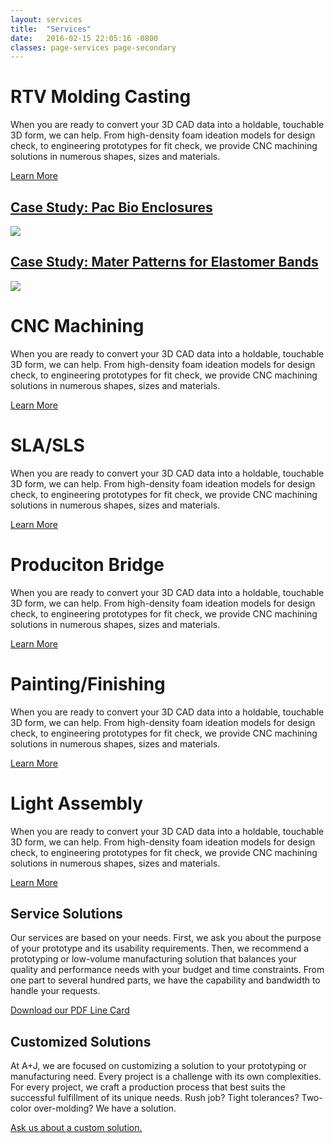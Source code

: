 ```yaml
---
layout: services
title:  "Services"
date:   2016-02-15 22:05:16 -0800
classes: page-services page-secondary
---
```

<div class="section-content">
  <div class="accordion">
    <div class="accordion-slide" data-toggle="slide-open">
      <h1 class="section-headline">RTV Molding Casting</h1>
      <div class="slide-content">
        <p>When you are ready to convert your 3D CAD data into a holdable, touchable 3D form, we can help. From high-density foam ideation models for design check, to engineering prototypes for fit check, we provide CNC machining solutions in numerous shapes, sizes and materials.</p>
        <p><a href="#" title="">Learn More</a></p>
        <div class="grid">
          <div class="grid-meta">
            <h2 class="grid-title">
              <a href="#" class="title-link">Case Study: Pac Bio Enclosures</a>
            </h2>
          </div>
          <div class="grid-image">
            <img src="//placehold.it/300x300" class="media-image">
          </div>
        </div>
        <div class="grid">
          <div class="grid-meta">
            <h2 class="grid-title">
              <a href="#" class="title-link">Case Study: Mater Patterns for Elastomer Bands</a>
            </h2>
          </div>
          <div class="grid-image">
            <img src="//placehold.it/300x300" class="media-image">
          </div>
        </div>
      </div>
    </div>
    <div class="accordion-slide" data-toggle="slide-closed">
      <h1 class="section-headline">CNC Machining</h1>
      <div class="slide-content">
        <p>When you are ready to convert your 3D CAD data into a holdable, touchable 3D form, we can help. From high-density foam ideation models for design check, to engineering prototypes for fit check, we provide CNC machining solutions in numerous shapes, sizes and materials.</p>
        <p><a href="#" title="">Learn More</a></p>
      </div>
    </div>
    <div class="accordion-slide" data-toggle="slide-closed">
      <h1 class="section-headline">SLA/SLS</h1>
      <div class="slide-content">
        <p>When you are ready to convert your 3D CAD data into a holdable, touchable 3D form, we can help. From high-density foam ideation models for design check, to engineering prototypes for fit check, we provide CNC machining solutions in numerous shapes, sizes and materials.</p>
        <p><a href="#" title="">Learn More</a></p>
      </div>
    </div>
    <div class="accordion-slide" data-toggle="slide-closed">
      <h1 class="section-headline">Produciton Bridge</h1>
      <div class="slide-content">
        <p>When you are ready to convert your 3D CAD data into a holdable, touchable 3D form, we can help. From high-density foam ideation models for design check, to engineering prototypes for fit check, we provide CNC machining solutions in numerous shapes, sizes and materials.</p>
        <p><a href="#" title="">Learn More</a></p>
      </div>
    </div>
    <div class="accordion-slide" data-toggle="slide-closed">
      <h1 class="section-headline">Painting/Finishing</h1>
      <div class="slide-content">
        <p>When you are ready to convert your 3D CAD data into a holdable, touchable 3D form, we can help. From high-density foam ideation models for design check, to engineering prototypes for fit check, we provide CNC machining solutions in numerous shapes, sizes and materials.</p>
        <p><a href="#" title="">Learn More</a></p>
      </div>
    </div>
    <div class="accordion-slide" data-toggle="slide-closed">
      <h1 class="section-headline">Light Assembly</h1>
      <div class="slide-content">
        <p>When you are ready to convert your 3D CAD data into a holdable, touchable 3D form, we can help. From high-density foam ideation models for design check, to engineering prototypes for fit check, we provide CNC machining solutions in numerous shapes, sizes and materials.</p>
        <p><a href="#" title="">Learn More</a></p>
      </div>
    </div>
  </div>
</div>
<aside class="page-meta">
  <h1 class="section-headline">Service Solutions</h1>
  <p>Our services are based on your needs. First, we ask you about the purpose of your prototype and its usability requirements. Then, we recommend a prototyping or low-volume manufacturing solution that balances your quality and performance needs with your budget and time constraints. From one part to several hundred parts, we have the capability and bandwidth to handle your requests.</p>
  <p><a href="#" title="">Download our PDF Line Card</a></p>
  <h1 class="section-headline">Customized Solutions</h1>
  <p>At A+J, we are focused on customizing a solution to your prototyping or manufacturing need. Every project is a challenge with its own complexities. For every project, we craft a production process that best suits the successful fulfillment of its unique needs. Rush job? Tight tolerances? Two-color over-molding? We have a solution.</p>
  <p><a href="#" title="">Ask us about a custom solution.</a></p>
</aside>
